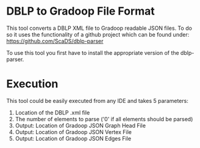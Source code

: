 # DBLP to Gradoop File Format

This tool converts a DBLP XML file to Gradoop readable JSON files. 
To do so it uses the functionality of a github project which can be found under: https://github.com/ScaDS/dblp-parser

To use this tool you first have to install the appropriate version of the dblp-parser.

# Execution
This tool could be easily executed from any IDE and takes 5 parameters:
 1. Location of the DBLP .xml file
 2. The number of elements to parse ('0' if all elements should be parsed)
 3. Output: Location of Gradoop JSON Graph Head File
 4. Output: Location of Gradoop JSON Vertex File
 5. Output: Location of Gradoop JSON Edges File
